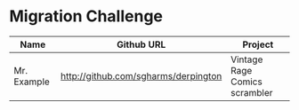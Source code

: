 # Migration Challenge

Name|Github URL|Project
----|----------|-------
Mr. Example|http://github.com/sgharms/derpington|Vintage Rage Comics scrambler
